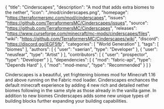 {
  "title": "Cinderscapes",
  "description": "A mod that adds extra biomes to the nether",
  "icon": "./mod/cinderscapes.png",
  "homepage": "https://terraformersmc.com/mod/cinderscapes",
  "issues": "https://github.com/TerraformersMC/Cinderscapes/issues",
  "source": "https://github.com/TerraformersMC/Cinderscapes",
  "releases": "https://www.curseforge.com/minecraft/mc-mods/cinderscapes/files",
  "wiki": "https://github.com/TerraformersMC/Cinderscapes/wiki",
  "discord": "https://discord.gg/jEGF5fb",
  "categories": [
    "World Generation"
  ],
  "tags": [
    "biomes"
  ],
  "authors": [
    {
      "user": "vaerian",
      "type": "Developer"
    },
    {
      "user": "neusfear",
      "type": "Artist"
    }
  ],
  "contributors": [
    {
      "user": "prospector",
      "type": "Developer"
    }
  ],
  "dependencies": [
    {
      "mod": "fabric-api",
      "type": "Depends Hard"
    },
    {
      "mod": "mod-menu",
      "type": "Recommended"
    }
  ]
}

Cinderscapes is a beautiful, yet frightening biomes mod for Minecraft 1.16 and above running on the Fabric mod loader. Cinderscapes enchances the default minecraft experience by adding 4 new rich and detailed nether biomes following in the same style as those already in the vanilla game. In addition to new biomes Cinderscapes adds some new unique types of building blocks further expanding your building capabilities.
